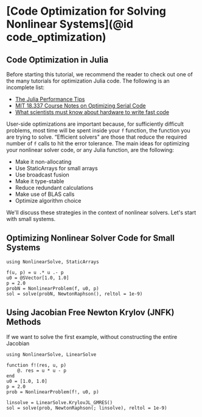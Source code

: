 # [Code Optimization for Solving Nonlinear Systems](@id code_optimization)

## Code Optimization in Julia

Before starting this tutorial, we recommend the reader to check out one of the
many tutorials for optimization Julia code. The following is an incomplete
list:

  - [The Julia Performance Tips](https://docs.julialang.org/en/v1/manual/performance-tips/)
  - [MIT 18.337 Course Notes on Optimizing Serial Code](https://mitmath.github.io/18337/lecture2/optimizing)
  - [What scientists must know about hardware to write fast code](https://viralinstruction.com/posts/hardware/)

User-side optimizations are important because, for sufficiently difficult problems,
most time will be spent inside your `f` function, the function you are
trying to solve. “Efficient solvers" are those that reduce the required
number of `f` calls to hit the error tolerance. The main ideas for optimizing
your nonlinear solver code, or any Julia function, are the following:

  - Make it non-allocating
  - Use StaticArrays for small arrays
  - Use broadcast fusion
  - Make it type-stable
  - Reduce redundant calculations
  - Make use of BLAS calls
  - Optimize algorithm choice

We'll discuss these strategies in the context of nonlinear solvers.
Let's start with small systems.

## Optimizing Nonlinear Solver Code for Small Systems

```@example
using NonlinearSolve, StaticArrays

f(u, p) = u .* u .- p
u0 = @SVector[1.0, 1.0]
p = 2.0
probN = NonlinearProblem(f, u0, p)
sol = solve(probN, NewtonRaphson(), reltol = 1e-9)
```

## Using Jacobian Free Newton Krylov (JNFK) Methods

If we want to solve the first example, without constructing the entire Jacobian

```@example
using NonlinearSolve, LinearSolve

function f!(res, u, p)
    @. res = u * u - p
end
u0 = [1.0, 1.0]
p = 2.0
prob = NonlinearProblem(f!, u0, p)

linsolve = LinearSolve.KrylovJL_GMRES()
sol = solve(prob, NewtonRaphson(; linsolve), reltol = 1e-9)
```